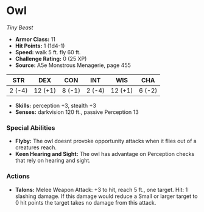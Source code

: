 # Owl

*Tiny* *Beast*

- **Armor Class:** 11
- **Hit Points:** 1 (1d4-1)
- **Speed:** walk 5 ft. fly 60 ft.
- **Challenge Rating:** 0 (25 XP)
- **Source:** A5e Monstrous Menagerie, page 455

| STR | DEX | CON | INT | WIS | CHA |
| --- | --- | --- | --- | --- | --- |
| 2 (-4) | 12 (+1) | 8 (-1) | 2 (-4) | 12 (+1) | 6 (-2) |

- **Skills:** perception +3, stealth +3
- **Senses:** darkvision 120 ft., passive Perception 13

### Special Abilities

- **Flyby:** The owl doesnt provoke opportunity attacks when it flies out of a creatures reach.
- **Keen Hearing and Sight:** The owl has advantage on Perception checks that rely on hearing and sight.

### Actions

- **Talons:** Melee Weapon Attack: +3 to hit, reach 5 ft., one target. Hit: 1 slashing damage. If this damage would reduce a Small or larger target to 0 hit points  the target takes no damage from this attack.



